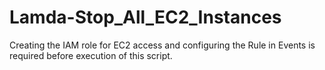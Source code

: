 # Lamda-Stop_All_EC2_Instances
Creating the IAM role for EC2 access and configuring the Rule in Events is required before execution of this script.
